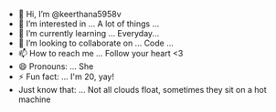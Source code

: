 - 👋 Hi, I’m @keerthana5958v  
- 👀 I’m interested in ... A lot of things ... 
- 🌱 I’m currently learning ... Everyday...   
- 💞️ I’m looking to collaborate on ... Code ...  
- 📫 How to reach me ... Follow your heart <3  
- 😄 Pronouns: ... She 
- ⚡ Fun fact: ... I'm 20, yay!    
- Just know that: ... Not all clouds float, sometimes they sit on a hot machine    
 
<!---
keerthana5958v/keerthana5958v is a ✨ special ✨ repository because its `README.md` (this file) appears on your GitHub profile.
You can click the Preview link to take a look at your changes.
--->
